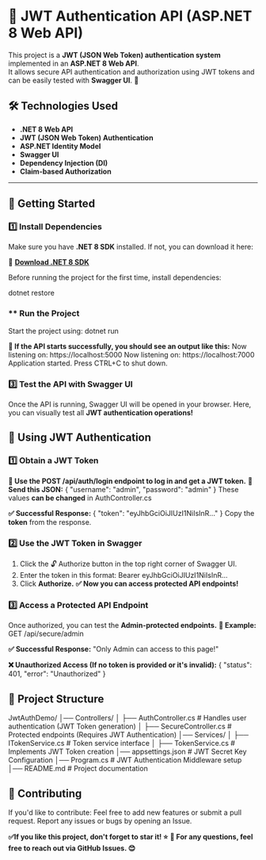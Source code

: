 # 🔐 JWT Authentication API (ASP.NET 8 Web API)

This project is a **JWT (JSON Web Token) authentication system** implemented in an **ASP.NET 8 Web API**.  
It allows secure API authentication and authorization using JWT tokens and can be easily tested with **Swagger UI**. 🚀

## 🛠️ Technologies Used
- **.NET 8 Web API**
- **JWT (JSON Web Token) Authentication**
- **ASP.NET Identity Model**
- **Swagger UI**
- **Dependency Injection (DI)**
- **Claim-based Authorization**

---

## 📌 Getting Started

### **1️⃣ Install Dependencies**
Make sure you have **.NET 8 SDK** installed. If not, you can download it here:

🔗 **[Download .NET 8 SDK](https://dotnet.microsoft.com/en-us/download/dotnet/8.0)**

Before running the project for the first time, install dependencies:

dotnet restore

### ** Run the Project
Start the project using:
dotnet run

**📌 If the API starts successfully, you should see an output like this:**
Now listening on: https://localhost:5000
Now listening on: https://localhost:7000
Application started. Press CTRL+C to shut down.

### **3️⃣ Test the API with Swagger UI**
Once the API is running, Swagger UI will be opened in your browser.
Here, you can visually test all **JWT authentication operations!**

## 🔑 Using JWT Authentication

### **1️⃣ Obtain a JWT Token**
**📌 Use the POST /api/auth/login endpoint to log in and get a JWT token.**
**📝 Send this JSON:**
{
  "username": "admin",
  "password": "admin"
}
These values **can be changed** in AuthController.cs

**✅ Successful Response:**
{
  "token": "eyJhbGciOiJIUzI1NiIsInR..."
}
Copy the **token** from the response.

### **2️⃣ Use the JWT Token in Swagger**
1. Click the 🔓 Authorize button in the top right corner of Swagger UI.
2. Enter the token in this format:
Bearer eyJhbGciOiJIUzI1NiIsInR...
3. Click **Authorize.**
**✅ Now you can access protected API endpoints!**

### **3️⃣ Access a Protected API Endpoint**
Once authorized, you can test the **Admin-protected endpoints.**
**📌 Example:** GET /api/secure/admin

**✅ Successful Response:**
"Only Admin can access to this page!"

**❌ Unauthorized Access (If no token is provided or it's invalid):**
{
    "status": 401,
    "error": "Unauthorized"
}

## **📂 Project Structure**

JwtAuthDemo/
│── Controllers/
│   ├── AuthController.cs      # Handles user authentication (JWT Token generation)
│   ├── SecureController.cs    # Protected endpoints (Requires JWT Authentication)
│── Services/
│   ├── ITokenService.cs       # Token service interface
│   ├── TokenService.cs        # Implements JWT Token creation
│── appsettings.json           # JWT Secret Key Configuration
│── Program.cs                 # JWT Authentication Middleware setup
│── README.md                  # Project documentation

## **🚀 Contributing**

If you'd like to contribute:
    Feel free to add new features or submit a pull request.
    Report any issues or bugs by opening an Issue.

**✅If you like this project, don't forget to star it! ⭐**
**📧 For any questions, feel free to reach out via GitHub Issues. 😊**
